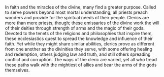 In faith and the miracles of the divine, many find a greater purpose. Called to serve powers beyond most mortal understanding, all priests preach wonders and provide for the spiritual needs of their people. Clerics are more than mere priests, though; these emissaries of the divine work the will of their deities through strength of arms and the magic of their gods. Devoted to the tenets of the religions and philosophies that inspire them, these ecclesiastics quest to spread the knowledge and influence of their faith. Yet while they might share similar abilities, clerics prove as different from one another as the divinities they serve, with some offering healing and redemption, others judging law and truth, and still others spreading conflict and corruption. The ways of the cleric are varied, yet all who tread these paths walk with the mightiest of allies and bear the arms of the gods themselves.
